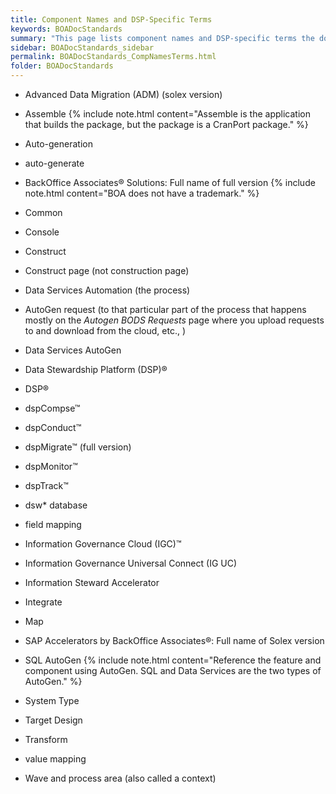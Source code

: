 ```yaml
---
title: Component Names and DSP-Specific Terms
keywords: BOADocStandards
summary: "This page lists component names and DSP-specific terms the doc team uses when writing documentation."
sidebar: BOADocStandards_sidebar
permalink: BOADocStandards_CompNamesTerms.html
folder: BOADocStandards
---
```


* Advanced Data Migration (ADM) (solex version)
* Assemble
  {% include note.html content="Assemble is the application that builds the package, but the package is a CranPort package." %}

* Auto-generation
* auto-generate
* BackOffice Associates® Solutions: Full name of full version
  {% include note.html content="BOA does not have a trademark." %}

* Common
* Console
* Construct
* Construct page (not construction page)
* Data Services Automation (the process)
* AutoGen request (to that particular part of the process that happens mostly on the *Autogen BODS Requests* page where you upload requests to and download from the cloud, etc., )

* Data Services AutoGen
* Data Stewardship Platform (DSP)®
* DSP®
* dspCompse™
* dspConduct™
* dspMigrate™ (full version)
* dspMonitor™
* dspTrack™
* dsw\* database
* field mapping
* Information Governance Cloud (IGC)™
* Information Governance Universal Connect (IG UC)
* Information Steward Accelerator
* Integrate
* Map
* SAP Accelerators by BackOffice Associates®: Full name of Solex version
* SQL AutoGen
  {% include note.html content="Reference the feature and component using AutoGen. SQL and Data Services are the two types of AutoGen." %}

* System Type
* Target Design
* Transform
* value mapping
* Wave and process area (also called a context)
